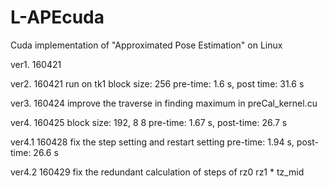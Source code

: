 # L-APEcuda

Cuda implementation of "Approximated Pose Estimation" on Linux

ver1. 160421

ver2. 160421 run on tk1
  block size: 256
  pre-time: 1.6 s, post time: 31.6 s 

ver3. 160424 improve the traverse in finding maximum in preCal_kernel.cu

ver4. 160425
  block size: 192, 8 8
  pre-time: 1.67 s, post-time: 26.7 s

ver4.1 160428
  fix the step setting and restart setting
  pre-time: 1.94 s, post-time: 26.6 s

ver4.2 160429
  fix the redundant calculation of steps of rz0 rz1 * tz_mid